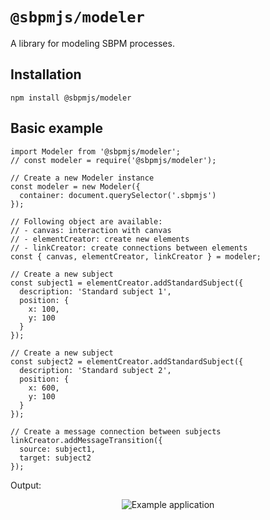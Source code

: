 # `@sbpmjs/modeler`

A library for modeling SBPM processes.

## Installation

```
npm install @sbpmjs/modeler
```

## Basic example

```
import Modeler from '@sbpmjs/modeler';
// const modeler = require('@sbpmjs/modeler');

// Create a new Modeler instance
const modeler = new Modeler({
  container: document.querySelector('.sbpmjs')
});

// Following object are available:
// - canvas: interaction with canvas
// - elementCreator: create new elements
// - linkCreator: create connections between elements
const { canvas, elementCreator, linkCreator } = modeler;

// Create a new subject
const subject1 = elementCreator.addStandardSubject({
  description: 'Standard subject 1',
  position: {
    x: 100,
    y: 100
  }
});

// Create a new subject
const subject2 = elementCreator.addStandardSubject({
  description: 'Standard subject 2',
  position: {
    x: 600,
    y: 100
  }
});

// Create a message connection between subjects
linkCreator.addMessageTransition({
  source: subject1,
  target: subject2
});
```

Output:

<p align="center">
  <img src="https://raw.githubusercontent.com/mkolodiy/sbpmjs/master/packages/sbpm-modeler/assets/example.PNG" alt="Example application" />
</p>
